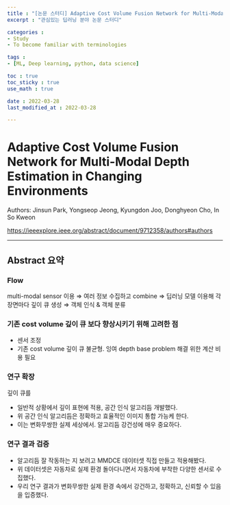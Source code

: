```yaml
---
title : "[논문 스터디] Adaptive Cost Volume Fusion Network for Multi-Modal Depth Estimation in Changing Environments"
excerpt : "관심있는 딥러닝 분야 논문 스터디"

categories : 
- Study
- To become familiar with terminologies

tags : 
- [ML, Deep learning, python, data science]

toc : true 
toc_sticky : true 
use_math : true

date : 2022-03-28
last_modified_at : 2022-03-28

---
```

# Adaptive Cost Volume Fusion Network for Multi-Modal Depth Estimation in Changing Environments

Authors: Jinsun Park, Yongseop Jeong, Kyungdon Joo, Donghyeon Cho, In So Kweon 

https://ieeexplore.ieee.org/abstract/document/9712358/authors#authors

---

## Abstract 요약 

### Flow 

multi-modal sensor 이용 $\Rightarrow$ 여러 정보 수집하고 combine $\Rightarrow$ 딥러닝 모델 이용해 각 장면마다 깊이 큐 생성 $\Rightarrow$ 객체 인식 & 객체 분류 

### 기존 cost volume 깊이 큐 보다 향상시키기 위해 고려한 점 

- 센서 조정 
- 기존 cost volume 깊이 큐 불균형. 잉여 depth base problem 해결 위한 계산 비용 필요 

### 연구 확장 

깊이 큐를 

- 일반적 상황에서 깊이 표현에 적용, 공간 인식 알고리듬 개발했다. 
- 위 공간 인식 알고리듬은 정확하고 효율적인 이미지 통합 가능케 한다. 
- 이는 변화무쌍한 실제 세상에서. 알고리듬 강건성에 매우 중요하다. 

### 연구 결과 검증 

- 알고리듬 잘 작동하는 지 보려고 MMDCE 데이터셋 직접 만들고 적용해봤다.
- 위 데이터셋은 자동차로 실제 환경 돌아다니면서 자동차에 부착한 다양한 센서로 수집했다. 
- 우리 연구 결과가 변화무쌍한 실제 환경 속에서 강건하고, 정확하고, 신뢰할 수 있음을 입증했다. 

